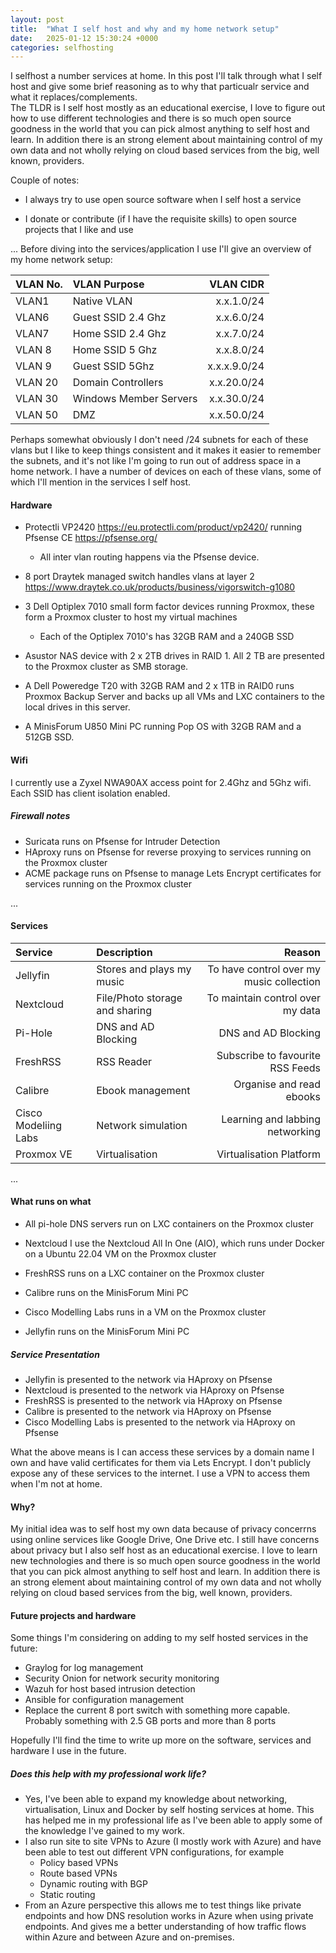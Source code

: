 ```yaml
---
layout: post
title:  "What I self host and why and my home network setup"
date:   2025-01-12 15:30:24 +0000
categories: selfhosting
---
```


I selfhost a number services at home.  In this post I'll talk through what I self host and give some brief reasoning as to why that particualr service and what it replaces/complements.  
The TLDR is I self host mostly as an educational exercise, I love to figure out how to use different technologies and there is so much open source goodness in the world that you can pick almost anything to self host and learn.  In addition there is an strong element about maintaining control of my own data and not wholly relying on cloud based services from the big, well known, providers.

Couple of notes:

- I always try to use open source software when I self host a service
  
- I donate or contribute (if I have the requisite skills) to open source projects that I like and use

...
Before diving into the services/application I use I'll give an overview of my home network setup:

| VLAN No. | VLAN Purpose | VLAN CIDR |
|:---------|:-------------|----------:|
| VLAN1    | Native VLAN  | x.x.1.0/24 |
| VLAN6    | Guest SSID 2.4 Ghz | x.x.6.0/24 |
| VLAN7    | Home SSID 2.4 Ghz | x.x.7.0/24  |
| VLAN 8   | Home SSID 5 Ghz   | x.x.8.0/24  |
| VLAN 9   | Guest SSID 5Ghz   | x.x.x.9.0/24|
| VLAN 20  | Domain Controllers| x.x.20.0/24 |
| VLAN 30  | Windows Member Servers | x.x.30.0/24 |
| VLAN 50  | DMZ               | x.x.50.0/24 |

Perhaps somewhat obviously I don't need /24 subnets for each of these vlans but I like to keep things consistent and it makes it easier to remember the subnets, and it's not like I'm going to run out of address space in a home network.  I have a number of devices on each of these vlans, some of which I'll mention in the services I self host.

#### Hardware

- Protectli VP2420 <https://eu.protectli.com/product/vp2420/> running Pfsense CE <https://pfsense.org/>
  - All inter vlan routing happens via the Pfsense device.

- 8 port Draytek managed switch handles vlans at layer 2 <https://www.draytek.co.uk/products/business/vigorswitch-g1080>
- 3 Dell Optiplex 7010 small form factor devices running Proxmox, these form a Proxmox cluster to host my virtual machines
  - Each of the Optiplex 7010's has 32GB RAM and a 240GB SSD
- Asustor NAS device with 2 x 2TB drives in RAID 1.  All 2 TB are presented to the Proxmox cluster as SMB storage.  
- A Dell Poweredge T20 with 32GB RAM and 2 x 1TB in RAID0 runs Proxmox Backup Server and backs up all VMs and LXC containers to the local drives in this server.
- A MinisForum U850 Mini PC running Pop OS with 32GB RAM and a 512GB SSD.  


#### Wifi

I currently use a Zyxel NWA90AX access point for 2.4Ghz and 5Ghz wifi.  Each SSID has client isolation enabled.

##### Firewall notes

- Suricata runs on Pfsense for Intruder Detection
- HAproxy runs on Pfsense for reverse proxying to services running on the Proxmox cluster
- ACME package runs on Pfsense to manage Lets Encrypt certificates for services running on the Proxmox cluster

...

#### Services


| Service       | Description               | Reason                             |
|:--------------|:--------------------------|-----------------------------------:|
| Jellyfin      | Stores and plays my music | To have control over my music collection |
| Nextcloud     | File/Photo storage and sharing  | To maintain control over my data   |
| Pi-Hole       | DNS and AD Blocking       | DNS and AD Blocking                |
| FreshRSS      | RSS Reader                | Subscribe to favourite RSS Feeds   |
| Calibre       | Ebook management          | Organise and read ebooks           |
| Cisco Modeliing Labs | Network simulation | Learning and labbing networking     |
| Proxmox VE     | Virtualisation           | Virtualisation Platform            |

...

#### What runs on what

- All pi-hole DNS servers run on LXC containers on the Proxmox cluster

- Nextcloud I use the Nextcloud All In One (AIO), which runs under Docker on a Ubuntu 22.04 VM on the Proxmox cluster

- FreshRSS runs on a LXC container on the Proxmox cluster

- Calibre runs on the MinisForum Mini PC

- Cisco Modelling Labs runs in a VM on the Proxmox cluster

- Jellyfin runs on the MinisForum Mini PC

##### Service Presentation

- Jellyfin is presented to the network via HAproxy on Pfsense
- Nextcloud is presented to the network via HAproxy on Pfsense
- FreshRSS is presented to the network via HAproxy on Pfsense
- Calibre is presented to the network via HAproxy on Pfsense
- Cisco Modelling Labs is presented to the network via HAproxy on Pfsense

What the above means is I can access these services by a domain name I own and have valid certificates for them via Lets Encrypt.
I don't publicly expose any of these services to the internet.  I use a VPN to access them when I'm not at home.

#### Why?

My initial idea was to self host my own data because of privacy concerrns using online services like Google Drive, One Drive etc.
I still have concerns about privacy but I also self host as an educational exercise.  I love to learn new technologies and there is so much open source goodness in the world that you can pick almost anything to self host and learn.  In addition there is an strong element about maintaining control of my own data and not wholly relying on cloud based services from the big, well known, providers.

#### Future projects and hardware

Some things I'm considering on adding to my self hosted services in the future:

- Graylog for log management
- Security Onion for network security monitoring
- Wazuh for host based intrusion detection
- Ansible for configuration management
- Replace the current 8 port switch with something more capable.  Probably something with 2.5 GB ports and more than 8 ports

Hopefully I'll find the time to write up more on the software, services and hardware I use in the future.

##### Does this help with my professional work life?

- Yes, I've been able to expand my knowledge about networking, virtualisation, Linux and Docker by self hosting services at home.  This has helped me in my professional life as I've been able to apply some of the knowledge I've gained to my work.
- I also run site to site VPNs to Azure (I mostly work with Azure) and have been able to test out different VPN configurations, for example
  - Policy based VPNs
  - Route based VPNs
  - Dynamic routing with BGP
  - Static routing
- From an Azure perspective this allows me to test things like private endpoints and how DNS resolution works in Azure when using private endpoints. And gives me a better understanding of how traffic flows within Azure and between Azure and on-premises.
